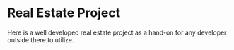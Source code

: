 # Real Estate Project
 Here is a well developed real estate project as a hand-on for any developer outside there to utilize.
